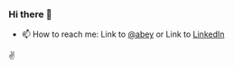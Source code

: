 ### Hi there 👋

- 📫 How to reach me: Link to [@abey](@Abey) or Link to [LinkedIn](https://www.linkedin.com/in/abeyabraham/)

✌️

<!--
**abey-abraham/abey-abraham** is a ✨ _special_ ✨ repository because its `README.md` (this file) appears on your GitHub profile.

Here are some ideas to get you started:

- 🔭 I’m currently working on ...
- 🌱 I’m currently learning ...
- 👯 I’m looking to collaborate on ...
- 🤔 I’m looking for help with ...
- 💬 Ask me about ...
- 📫 How to reach me: ...
- 😄 Pronouns: ...
- ⚡ Fun fact: ...
-->
